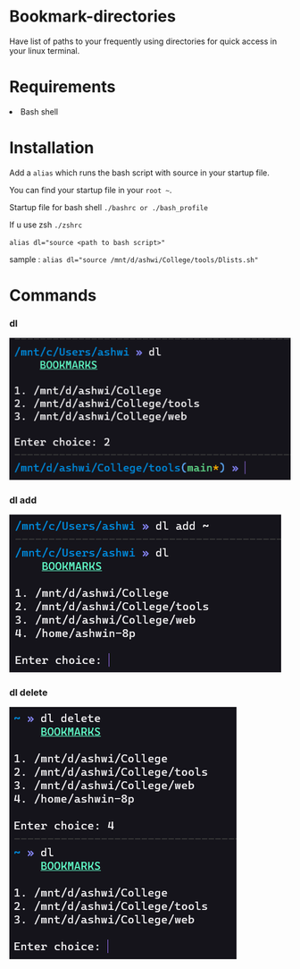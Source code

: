 # Bookmark-directories
Have list of paths to your frequently using directories for quick access in your linux terminal.

# Requirements
<li>Bash shell

# Installation

Add a `alias` which runs the bash script with source in your startup file. 

You can find your startup file in your `root ~`.

Startup file for bash shell `./bashrc or ./bash_profile`
   
If u use zsh `./zshrc`
   
`alias dl="source <path to bash script>"`
   
sample : `alias dl="source /mnt/d/ashwi/College/tools/Dlists.sh"`


# Commands
### dl

![dl image](images/dl.png)

### dl add <path of new file to be added>

![add image](images/dl-add.png)

### dl delete

![delete image](images/dl-delete.png)

